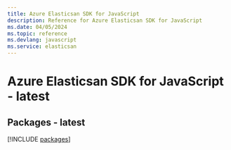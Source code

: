 ```yaml
---
title: Azure Elasticsan SDK for JavaScript
description: Reference for Azure Elasticsan SDK for JavaScript
ms.date: 04/05/2024
ms.topic: reference
ms.devlang: javascript
ms.service: elasticsan
---
```

# Azure Elasticsan SDK for JavaScript - latest
## Packages - latest
[!INCLUDE [packages](elasticsan-index.md)]